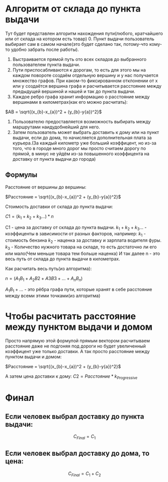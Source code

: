 # Алгоритм от склада до пункта выдачи
Тут будет представлен алгоритм нахождения пути(любого, кратчайшего или от склада на котором есть товар)
0. Пункт выдачи пользователь выбирает сам в самом начале(это будет сделано так, потому-что кому-то удобно забрать после работы).
1. Выстраивается прямой путь ото всех складов до выбранного пользователем пункта выдачи.
2. Пути приспосабливаются к дорогам, то есть для этого мы на каждом повороте создаём отдельную вершину и у нас получается множество графов.
При каком-то фиксированном отклонении от x или y создаётся вершина графа и расчитывается расстояние между предыдущей вершиной и нашей и так до пункта выдачи.
3. Каждое ребро графа хранит информацию о расстояние между вершинами в километрах(как его можно расчитать):

$AB = \sqrt{(x_{b}-x_{a})^2 + (y_{b}-y{a})^2}$
1. Пользователю предоставляется возможность выбирать между маршрутами наидудобнейший для него.
2. Затем пользователь может выбрать доставить к дому или на пункт выдачи, если до дома, то начисляется дополнительная плата за курьера.(За каждый километр уже больший коэффицент, но из-за того, что в городе много дорог мы просто считаем дорогу по прямой, в минус не уйдём из-за повышенного коэффицента на доставку от пункта выдачи до города)
## Формулы
Расстояние от вершины до вершины:

$Расстояние = \sqrt{(x_{b}-x_{a})^2 + (y_{b}-y{a})^2}$

Стоимость доставки от склада до пункта выдачи:

$C1 = (k_1+k_2+k_3...)*n$

C1 - цена за доставку от склада до пункта выдачи.
$k_1+k_2+k_3...$ - коэффиценты в зависимости от разных факторов, например:
$k_1$ - стоимость бензина
$k_2$ - наценка за доставку и зарплата водителя фуры.
$k_3$ - Количество нужного товара на складе, то есть достаточно ли его или мало(Чем меньше товара тем больше наценка)
И так далее
n - это весь путь от склада до пункта выдачи в километрах.

Как расчитать весь путь(из алгоритма):

$n = (A_1B_1+A_2B2+A3B3+...+A_nB_n)$

$A_1B_1+...$ - это рёбра графа пути, которые хранят в себе расстояние между всеми этими точками(из алгоритма)

# Чтобы расчитать расстояние между пунктом выдачи и домом
Просто напрямую этой формулой прямым вектором расчитываем расстояние даже не подгоняя под дороги но будет увеличенный коэффицент уже только доставки.
А так просто расстояние между пунктом выдачи и домом:

$Расстояние = \sqrt{(x_{b}-x_{a})^2 + (y_{b}-y{a})^2}$

А затем цена доставки к дому:
$C2 = Расстояние * k_{Progressive}$
# Финал
## Если человек выбрал доставку до пункта выдачи:
$$
C_{Final} = C_1
$$
## Если человек выбрал доставку до дома, то цена:
$$
C_{Final} = C_1+C_2
$$